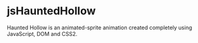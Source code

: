 # jsHauntedHollow
Haunted Hollow is an animated-sprite animation created completely using JavaScript, DOM and CSS2.
